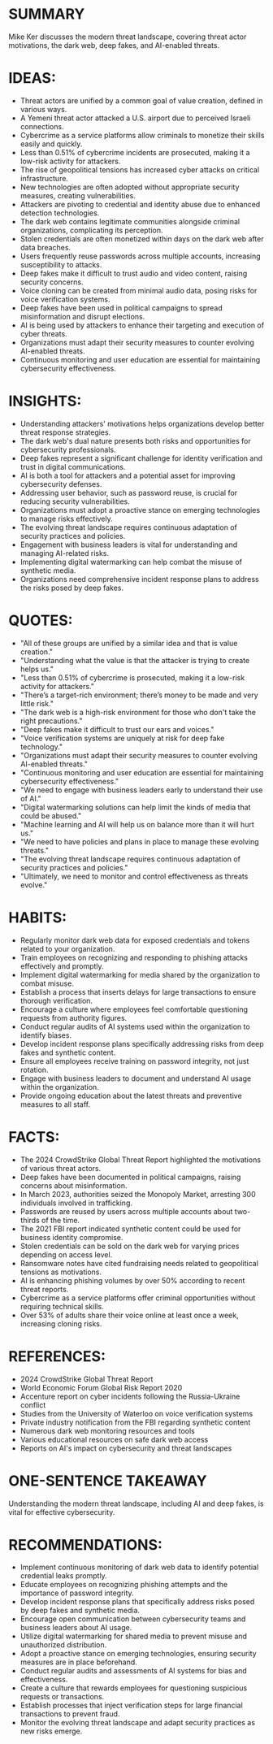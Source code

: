 # SUMMARY
Mike Ker discusses the modern threat landscape, covering threat actor motivations, the dark web, deep fakes, and AI-enabled threats.

# IDEAS:
- Threat actors are unified by a common goal of value creation, defined in various ways.
- A Yemeni threat actor attacked a U.S. airport due to perceived Israeli connections.
- Cybercrime as a service platforms allow criminals to monetize their skills easily and quickly.
- Less than 0.51% of cybercrime incidents are prosecuted, making it a low-risk activity for attackers.
- The rise of geopolitical tensions has increased cyber attacks on critical infrastructure.
- New technologies are often adopted without appropriate security measures, creating vulnerabilities.
- Attackers are pivoting to credential and identity abuse due to enhanced detection technologies.
- The dark web contains legitimate communities alongside criminal organizations, complicating its perception.
- Stolen credentials are often monetized within days on the dark web after data breaches.
- Users frequently reuse passwords across multiple accounts, increasing susceptibility to attacks.
- Deep fakes make it difficult to trust audio and video content, raising security concerns.
- Voice cloning can be created from minimal audio data, posing risks for voice verification systems.
- Deep fakes have been used in political campaigns to spread misinformation and disrupt elections.
- AI is being used by attackers to enhance their targeting and execution of cyber threats.
- Organizations must adapt their security measures to counter evolving AI-enabled threats.
- Continuous monitoring and user education are essential for maintaining cybersecurity effectiveness.

# INSIGHTS:
- Understanding attackers' motivations helps organizations develop better threat response strategies.
- The dark web's dual nature presents both risks and opportunities for cybersecurity professionals.
- Deep fakes represent a significant challenge for identity verification and trust in digital communications.
- AI is both a tool for attackers and a potential asset for improving cybersecurity defenses.
- Addressing user behavior, such as password reuse, is crucial for reducing security vulnerabilities.
- Organizations must adopt a proactive stance on emerging technologies to manage risks effectively.
- The evolving threat landscape requires continuous adaptation of security practices and policies.
- Engagement with business leaders is vital for understanding and managing AI-related risks.
- Implementing digital watermarking can help combat the misuse of synthetic media.
- Organizations need comprehensive incident response plans to address the risks posed by deep fakes.

# QUOTES:
- "All of these groups are unified by a similar idea and that is value creation."
- "Understanding what the value is that the attacker is trying to create helps us."
- "Less than 0.51% of cybercrime is prosecuted, making it a low-risk activity for attackers."
- "There’s a target-rich environment; there’s money to be made and very little risk."
- "The dark web is a high-risk environment for those who don't take the right precautions."
- "Deep fakes make it difficult to trust our ears and voices."
- "Voice verification systems are uniquely at risk for deep fake technology."
- "Organizations must adapt their security measures to counter evolving AI-enabled threats."
- "Continuous monitoring and user education are essential for maintaining cybersecurity effectiveness."
- "We need to engage with business leaders early to understand their use of AI."
- "Digital watermarking solutions can help limit the kinds of media that could be abused."
- "Machine learning and AI will help us on balance more than it will hurt us."
- "We need to have policies and plans in place to manage these evolving threats."
- "The evolving threat landscape requires continuous adaptation of security practices and policies."
- "Ultimately, we need to monitor and control effectiveness as threats evolve."

# HABITS:
- Regularly monitor dark web data for exposed credentials and tokens related to your organization.
- Train employees on recognizing and responding to phishing attacks effectively and promptly.
- Implement digital watermarking for media shared by the organization to combat misuse.
- Establish a process that inserts delays for large transactions to ensure thorough verification.
- Encourage a culture where employees feel comfortable questioning requests from authority figures.
- Conduct regular audits of AI systems used within the organization to identify biases.
- Develop incident response plans specifically addressing risks from deep fakes and synthetic content.
- Ensure all employees receive training on password integrity, not just rotation.
- Engage with business leaders to document and understand AI usage within the organization.
- Provide ongoing education about the latest threats and preventive measures to all staff.

# FACTS:
- The 2024 CrowdStrike Global Threat Report highlighted the motivations of various threat actors.
- Deep fakes have been documented in political campaigns, raising concerns about misinformation.
- In March 2023, authorities seized the Monopoly Market, arresting 300 individuals involved in trafficking.
- Passwords are reused by users across multiple accounts about two-thirds of the time.
- The 2021 FBI report indicated synthetic content could be used for business identity compromise.
- Stolen credentials can be sold on the dark web for varying prices depending on access level.
- Ransomware notes have cited fundraising needs related to geopolitical tensions as motivations.
- AI is enhancing phishing volumes by over 50% according to recent threat reports.
- Cybercrime as a service platforms offer criminal opportunities without requiring technical skills.
- Over 53% of adults share their voice online at least once a week, increasing cloning risks.

# REFERENCES:
- 2024 CrowdStrike Global Threat Report
- World Economic Forum Global Risk Report 2020
- Accenture report on cyber incidents following the Russia-Ukraine conflict
- Studies from the University of Waterloo on voice verification systems
- Private industry notification from the FBI regarding synthetic content
- Numerous dark web monitoring resources and tools
- Various educational resources on safe dark web access
- Reports on AI's impact on cybersecurity and threat landscapes

# ONE-SENTENCE TAKEAWAY
Understanding the modern threat landscape, including AI and deep fakes, is vital for effective cybersecurity.

# RECOMMENDATIONS:
- Implement continuous monitoring of dark web data to identify potential credential leaks promptly.
- Educate employees on recognizing phishing attempts and the importance of password integrity.
- Develop incident response plans that specifically address risks posed by deep fakes and synthetic media.
- Encourage open communication between cybersecurity teams and business leaders about AI usage.
- Utilize digital watermarking for shared media to prevent misuse and unauthorized distribution.
- Adopt a proactive stance on emerging technologies, ensuring security measures are in place beforehand.
- Conduct regular audits and assessments of AI systems for bias and effectiveness.
- Create a culture that rewards employees for questioning suspicious requests or transactions.
- Establish processes that inject verification steps for large financial transactions to prevent fraud.
- Monitor the evolving threat landscape and adapt security practices as new risks emerge.
